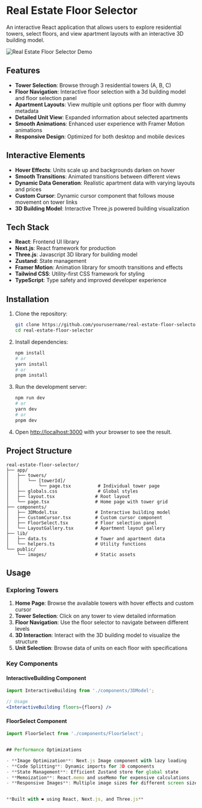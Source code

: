 # Real Estate Floor Selector

An interactive React application that allows users to explore residential towers, select floors, and view apartment layouts with an interactive 3D building model.

![Real Estate Floor Selector Demo](/demo.png)

## Features

- **Tower Selection**: Browse through 3 residential towers (A, B, C)
- **Floor Navigation**: Interactive floor selection with a 3d building model and floor selection panel
- **Apartment Layouts**: View multiple unit options per floor with dummy metadata
- **Detailed Unit View**: Expanded information about selected apartments
- **Smooth Animations**: Enhanced user experience with Framer Motion animations
- **Responsive Design**: Optimized for both desktop and mobile devices

## Interactive Elements

- **Hover Effects**: Units scale up and backgrounds darken on hover
- **Smooth Transitions**: Animated transitions between different views
- **Dynamic Data Generation**: Realistic apartment data with varying layouts and prices
- **Custom Cursor**: Dynamic cursor component that follows mouse movement on tower links
- **3D Building Model**: Interactive Three.js powered building visualization

## Tech Stack

- **React**: Frontend UI library
- **Next.js**: React framework for production
- **Three.js**: Javascript 3D library for building model
- **Zustand**: State management
- **Framer Motion**: Animation library for smooth transitions and effects
- **Tailwind CSS**: Utility-first CSS framework for styling
- **TypeScript**: Type safety and improved developer experience

## Installation

1. Clone the repository:
   ```bash
   git clone https://github.com/yourusername/real-estate-floor-selector.git
   cd real-estate-floor-selector
   ```

2. Install dependencies:
   ```bash
   npm install
   # or
   yarn install
   # or
   pnpm install
   ```

3. Run the development server:
   ```bash
   npm run dev
   # or
   yarn dev
   # or
   pnpm dev
   ```

4. Open [http://localhost:3000](http://localhost:3000) with your browser to see the result.

## Project Structure

```
real-estate-floor-selector/
├── app/
│   ├── towers/
│   │   └── [towerId]/
│   │       └── page.tsx          # Individual tower page
│   ├── globals.css               # Global styles
│   ├── layout.tsx               # Root layout
│   └── page.tsx                 # Home page with tower grid
├── components/
│   ├── 3DModel.tsx              # Interactive building model
│   ├── CustomCursor.tsx         # Custom cursor component
│   ├── FloorSelect.tsx          # Floor selection panel
│   └── LayoutGallery.tsx        # Apartment layout gallery
├── lib/
│   ├── data.ts                  # Tower and apartment data
│   └── helpers.ts               # Utility functions
└── public/
    └── images/                  # Static assets
```

## Usage

### Exploring Towers

1. **Home Page**: Browse the available towers with hover effects and custom cursor
2. **Tower Selection**: Click on any tower to view detailed information
3. **Floor Navigation**: Use the floor selector to navigate between different levels
4. **3D Interaction**: Interact with the 3D building model to visualize the structure
5. **Unit Selection**: Browse data of units on each floor with specifications

### Key Components

#### InteractiveBuilding Component
```jsx
import InteractiveBuilding from './components/3DModel';

// Usage
<InteractiveBuilding floors={floors} />
```

#### FloorSelect Component
```jsx
import FloorSelect from './components/FloorSelect';


## Performance Optimizations

- **Image Optimization**: Next.js Image component with lazy loading
- **Code Splitting**: Dynamic imports for 3D components
- **State Management**: Efficient Zustand store for global state
- **Memoization**: React.memo and useMemo for expensive calculations
- **Responsive Images**: Multiple image sizes for different screen sizes


**Built with ❤️ using React, Next.js, and Three.js**